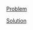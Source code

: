 [Problem](https://leetcode.com/problems/is-subsequence)

[Solution](https://leetcode.com/problems/is-subsequence/solutions/3252050/392-is-subsequence-simple-solution)
